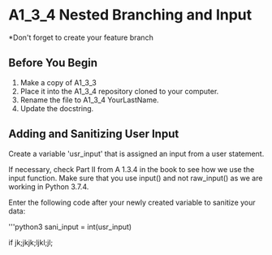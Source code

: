 # A1_3_4 Nested Branching and Input

*Don't forget to create your feature branch

## Before You Begin
1. Make a copy of A1_3_3
2. Place it into the A1_3_4 repository cloned to your computer. 
3. Rename the file to A1_3_4 YourLastName.
4. Update the docstring.

## Adding and Sanitizing User Input
Create a variable 'usr_input' that is assigned an input from a user statement. 

If necessary, check Part II from A 1.3.4 in the book to see how we use the input function. Make sure that you use input() and not raw_input() as we are working in Python 3.7.4. 

Enter the following code after your newly created variable to sanitize your data: 

'''python3
sani_input = int(usr_input)

if jk;jkjk;ljkl;jl;
